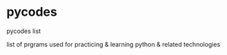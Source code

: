 # pycodes
pycodes list


list of prgrams used for practicing & learning python & related technologies
